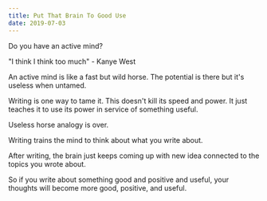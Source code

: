 ```yaml
---
title: Put That Brain To Good Use
date: 2019-07-03
---
```


Do you have an active mind?

"I think I think too much"
\- Kanye West

An active mind is like a fast but wild horse. The potential is there but it's useless when untamed.

Writing is one way to tame it. This doesn't kill its speed and power. It just teaches it to use its power in service of something useful.

Useless horse analogy is over.

Writing trains the mind to think about what you write about.

After writing, the brain just keeps coming up with new idea connected to the topics you wrote about.

So if you write about something good and positive and useful, your thoughts will become more good, positive, and useful.
